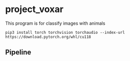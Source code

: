 # project_voxar
 This program is for classify images with animals


    pip3 install torch torchvision torchaudio --index-url https://download.pytorch.org/whl/cu118

## Pipeline

